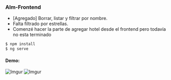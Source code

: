 ### Alm-Frontend

- [Agregado] Borrar, listar y filtrar por nombre.
- Falta filtrado por estrellas.
- Comenzé hacer la parte de agregar hotel desde el frontend pero todavía no esta terminado

```sh
$ npm install
$ ng serve
```

#### Demo:

![Imgur](https://i.imgur.com/fjKcmwP.png)
![Imgur](https://i.imgur.com/c6qqlJz.png)
